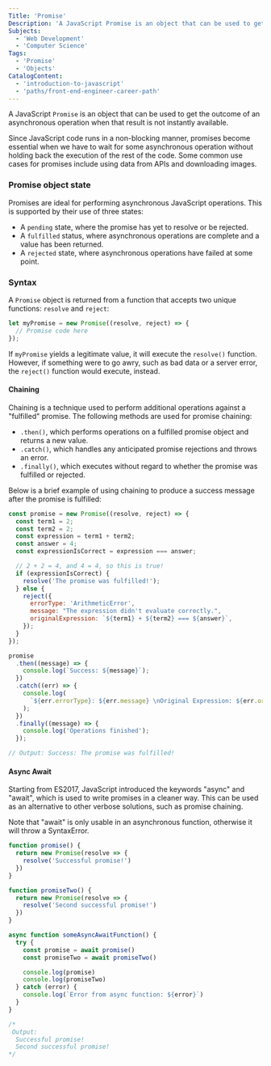 ```yaml
---
Title: 'Promise'
Description: 'A JavaScript Promise is an object that can be used to get the outcome of an asynchronous operation when that result is not instantly available. Since JavaScript code runs in a non-blocking manner, promises become essential when we have to wait for some asynchronous operation without holding back the execution of the rest of the code.'
Subjects:
  - 'Web Development'
  - 'Computer Science'
Tags:
  - 'Promise'
  - 'Objects'
CatalogContent:
  - 'introduction-to-javascript'
  - 'paths/front-end-engineer-career-path'
---
```


A JavaScript `Promise` is an object that can be used to get the outcome of an asynchronous operation when that result is not instantly available.

Since JavaScript code runs in a non-blocking manner, promises become essential when we have to wait for some asynchronous operation without holding back the execution of the rest of the code. Some common use cases for promises include using data from APIs and downloading images.

### Promise object state

Promises are ideal for performing asynchronous JavaScript operations. This is supported by their use of three states:

- A `pending` state, where the promise has yet to resolve or be rejected.
- A `fulfilled` status, where asynchronous operations are complete and a value has been returned.
- A `rejected` state, where asynchronous operations have failed at some point.

### Syntax

A `Promise` object is returned from a function that accepts two unique functions: `resolve` and `reject`:

```js
let myPromise = new Promise((resolve, reject) => {
  // Promise code here
});
```

If `myPromise` yields a legitimate value, it will execute the `resolve()` function. However, if something were to go awry, such as bad data or a server error, the `reject()` function would execute, instead.

#### Chaining

Chaining is a technique used to perform additional operations against a "fulfilled" promise. The following methods are used for promise chaining:

- `.then()`, which performs operations on a fulfilled promise object and returns a new value.
- `.catch()`, which handles any anticipated promise rejections and throws an error.
- `.finally()`, which executes without regard to whether the promise was fulfilled or rejected.

Below is a brief example of using chaining to produce a success message after the promise is fulfilled:

```js
const promise = new Promise((resolve, reject) => {
  const term1 = 2;
  const term2 = 2;
  const expression = term1 + term2;
  const answer = 4;
  const expressionIsCorrect = expression === answer;

  // 2 + 2 = 4, and 4 = 4, so this is true!
  if (expressionIsCorrect) {
    resolve('The promise was fulfilled!');
  } else {
    reject({
      errorType: 'ArithmeticError',
      message: "The expression didn't evaluate correctly.",
      originalExpression: `${term1} + ${term2} === ${answer}`,
    });
  }
});

promise
  .then((message) => {
    console.log(`Success: ${message}`);
  })
  .catch((err) => {
    console.log(
      `${err.errorType}: ${err.message} \nOriginal Expression: ${err.originalExpression}`
    );
  })
  .finally((message) => {
    console.log('Operations finished');
  });

// Output: Success: The promise was fulfilled!
```

#### Async Await

Starting from ES2017, JavaScript introduced the keywords "async" and "await", which is used to write promises in a cleaner way. This can be used as an alternative to other verbose solutions, such as promise chaining.

Note that "await" is only usable in an asynchronous function, otherwise it will throw a SyntaxError.


```js
function promise() {
  return new Promise(resolve => {
    resolve('Successful promise!')
  })
}

function promiseTwo() {
  return new Promise(resolve => {
    resolve('Second successful promise!')
  })
}

async function someAsyncAwaitFunction() {
  try {
    const promise = await promise()
    const promiseTwo = await promiseTwo()

    console.log(promise)
    console.log(promiseTwo)
  } catch (error) {
    console.log(`Error from async function: ${error}`)
  }
}

/*
 Output:
  Successful promise!
  Second successful promise!
*/
```